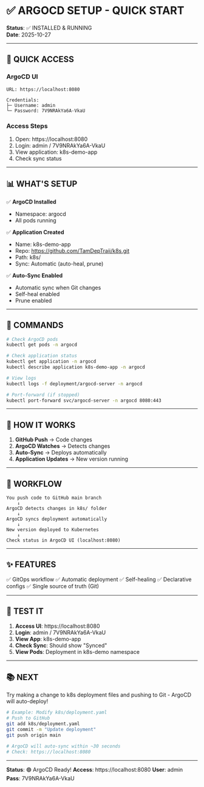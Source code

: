 # ✅ ARGOCD SETUP - QUICK START

**Status**: ✅ INSTALLED & RUNNING  
**Date**: 2025-10-27  

---

## 🚀 QUICK ACCESS

### ArgoCD UI
```
URL: https://localhost:8080

Credentials:
├─ Username: admin
└─ Password: 7V9NRAkYa6A-VkaU
```

### Access Steps
1. Open: https://localhost:8080
2. Login: admin / 7V9NRAkYa6A-VkaU
3. View application: k8s-demo-app
4. Check sync status

---

## 📊 WHAT'S SETUP

✅ **ArgoCD Installed**
- Namespace: argocd
- All pods running

✅ **Application Created**
- Name: k8s-demo-app
- Repo: https://github.com/TamDepTraii/k8s.git
- Path: k8s/
- Sync: Automatic (auto-heal, prune)

✅ **Auto-Sync Enabled**
- Automatic sync when Git changes
- Self-heal enabled
- Prune enabled

---

## 🔧 COMMANDS

```bash
# Check ArgoCD pods
kubectl get pods -n argocd

# Check application status
kubectl get application -n argocd
kubectl describe application k8s-demo-app -n argocd

# View logs
kubectl logs -f deployment/argocd-server -n argocd

# Port-forward (if stopped)
kubectl port-forward svc/argocd-server -n argocd 8080:443
```

---

## 📝 HOW IT WORKS

1. **GitHub Push** → Code changes
2. **ArgoCD Watches** → Detects changes
3. **Auto-Sync** → Deploys automatically
4. **Application Updates** → New version running

---

## 🎯 WORKFLOW

```
You push code to GitHub main branch
    ↓
ArgoCD detects changes in k8s/ folder
    ↓
ArgoCD syncs deployment automatically
    ↓
New version deployed to Kubernetes
    ↓
Check status in ArgoCD UI (localhost:8080)
```

---

## ✨ FEATURES

✅ GitOps workflow
✅ Automatic deployment
✅ Self-healing
✅ Declarative configs
✅ Single source of truth (Git)

---

## 🧪 TEST IT

1. **Access UI**: https://localhost:8080
2. **Login**: admin / 7V9NRAkYa6A-VkaU
3. **View App**: k8s-demo-app
4. **Check Sync**: Should show "Synced"
5. **View Pods**: Deployment in k8s-demo namespace

---

## 📚 NEXT

Try making a change to k8s deployment files and pushing to Git - ArgoCD will auto-deploy!

```bash
# Example: Modify k8s/deployment.yaml
# Push to GitHub
git add k8s/deployment.yaml
git commit -m "Update deployment"
git push origin main

# ArgoCD will auto-sync within ~30 seconds
# Check: https://localhost:8080
```

---

**Status**: 🟢 ArgoCD Ready!
**Access**: https://localhost:8080
**User**: admin
**Pass**: 7V9NRAkYa6A-VkaU

